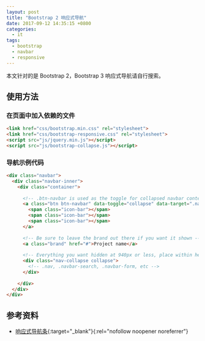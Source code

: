 ```yaml
---
layout: post
title: "Bootstrap 2 响应式导航"
date: 2017-09-12 14:35:15 +0800
categories:
  - it
tags:
  - bootstrap
  - navbar
  - responsive
---
```


本文针对的是 Bootstrap 2，Bootstrap 3 响应式导航请自行搜索。

## 使用方法
### 在页面中加入依赖的文件
```html
<link href="css/bootstrap.min.css" rel="stylesheet">
<link href="css/bootstrap-responsive.css" rel="stylesheet">
<script src="js/jquery.min.js"></script>
<script src="js/bootstrap-collapse.js"></script>
```

### 导航示例代码
```html
<div class="navbar">
  <div class="navbar-inner">
    <div class="container">
 
      <!-- .btn-navbar is used as the toggle for collapsed navbar content -->
      <a class="btn btn-navbar" data-toggle="collapse" data-target=".nav-collapse">
        <span class="icon-bar"></span>
        <span class="icon-bar"></span>
        <span class="icon-bar"></span>
      </a>
 
      <!-- Be sure to leave the brand out there if you want it shown -->
      <a class="brand" href="#">Project name</a>
 
      <!-- Everything you want hidden at 940px or less, place within here -->
      <div class="nav-collapse collapse">
        <!-- .nav, .navbar-search, .navbar-form, etc -->
      </div>
 
    </div>
  </div>
</div>
```
<!-- more -->

## 参考资料
- [响应式导航条](http://v2.bootcss.com/components.html#navbar){:target="_blank"}{:rel="nofollow noopener noreferrer"}

